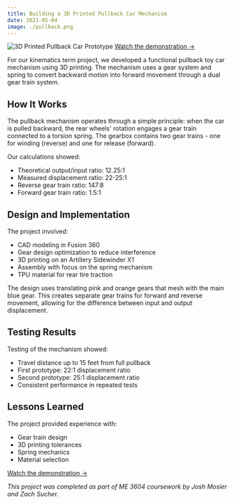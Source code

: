 ```yaml
---
title: Building a 3D Printed Pullback Car Mechanism
date: 2021-05-04
image: ./pullback.png
---
```


<div class="flex flex-col items-center w-full my-8">
    <img 
        src="/posts/pullback/pullback.png" 
        alt="3D Printed Pullback Car Prototype" 
        class="w-3/4 md:w-2/3 lg:w-1/2 h-auto rounded-lg shadow-lg" 
    />
    <a 
        href="https://www.youtube.com/watch?v=a9JcV-hAEtk" 
        class="mt-2 text-sm text-blue-300 hover:text-blue-400 italic"
        target="_blank" 
        rel="noopener noreferrer"
    >
        Watch the demonstration →
    </a>
</div>

For our kinematics term project, we developed a functional pullback toy car mechanism using 3D printing. The mechanism uses a gear system and spring to convert backward motion into forward movement through a dual gear train system.

## How It Works

The pullback mechanism operates through a simple principle: when the car is pulled backward, the rear wheels' rotation engages a gear train connected to a torsion spring. The gearbox contains two gear trains - one for winding (reverse) and one for release (forward).

Our calculations showed:
- Theoretical output/input ratio: 12.25:1
- Measured displacement ratio: 22-25:1
- Reverse gear train ratio: 147:8
- Forward gear train ratio: 1.5:1

## Design and Implementation

The project involved:
- CAD modeling in Fusion 360
- Gear design optimization to reduce interference
- 3D printing on an Artillery Sidewinder X1
- Assembly with focus on the spring mechanism
- TPU material for rear tire traction

The design uses translating pink and orange gears that mesh with the main blue gear. This creates separate gear trains for forward and reverse movement, allowing for the difference between input and output displacement.

## Testing Results

Testing of the mechanism showed:
- Travel distance up to 15 feet from full pullback
- First prototype: 22:1 displacement ratio
- Second prototype: 25:1 displacement ratio
- Consistent performance in repeated tests

## Lessons Learned

The project provided experience with:
- Gear train design
- 3D printing tolerances
- Spring mechanics
- Material selection

[Watch the demonstration →](https://www.youtube.com/watch?v=a9JcV-hAEtk)

*This project was completed as part of ME 3604 coursework by Josh Mosier and Zach Sucher.*